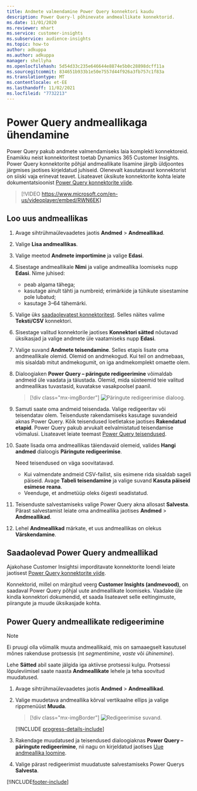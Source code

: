 ```yaml
---
title: Andmete valmendamine Power Query konnektori kaudu
description: Power Query-l põhinevate andmeallikate konnektorid.
ms.date: 11/01/2020
ms.reviewer: mhart
ms.service: customer-insights
ms.subservice: audience-insights
ms.topic: how-to
author: adkuppa
ms.author: adkuppa
manager: shellyha
ms.openlocfilehash: 5d54d33c235e646644e8874e5b0c28898dcff11a
ms.sourcegitcommit: 834651b933b1e50e7557d44f926a3fb757c1f83a
ms.translationtype: MT
ms.contentlocale: et-EE
ms.lasthandoff: 11/02/2021
ms.locfileid: "7732213"
---
```

# <a name="connect-to-a-power-query-data-source"></a>Power Query andmeallikaga ühendamine

Power Query pakub andmete valmendamiseks laia komplekti konnektoreid. Enamikku neist konnektoritest toetab Dynamics 365 Customer Insights. Power Query konnektorite põhjal andmeallikate lisamine järgib üldjoontes järgmises jaotises kirjeldatud juhiseid. Olenevalt kasutatavast konnektorist on siiski vaja erinevat teavet. Lisateavet üksikute konnektorite kohta leiate dokumentatsioonist [Power Query konnektorite viide](/power-query/connectors/).

> [!VIDEO https://www.microsoft.com/en-us/videoplayer/embed/RWN6EK]

## <a name="create-a-new-data-source"></a>Loo uus andmeallikas

1. Avage sihtrühmaülevaadetes jaotis **Andmed** > **Andmeallikad**.

1. Valige **Lisa andmeallikas**.

1. Valige meetod **Andmete importimine** ja valige **Edasi**.

1. Sisestage andmeallikale **Nimi** ja valige andmeallika loomiseks nupp **Edasi**. Nime juhised: 
   - peab algama tähega;
   - kasutage ainult tähti ja numbreid; erimärkide ja tühikute sisestamine pole lubatud;
   - kasutage 3–64 tähemärki.

1. Valige üks [saadaolevatest konnektoritest](#available-power-query-data-sources). Selles näites valime **Teksti/CSV** konnektori.

1. Sisestage valitud konnektorile jaotises **Konnektori sätted** nõutavad üksikasjad ja valige andmete üle vaatamiseks nupp **Edasi**.

1. Valige suvand **Andmete teisendamine**. Selles etapis lisate oma andmeallikale olemid. Olemid on andmekogud. Kui teil on andmebaas, mis sisaldab mitut andmekogumit, on iga andmekomplekt omaette olem.

1. Dialoogiaken **Power Query – päringute redigeerimine** võimaldab andmeid üle vaadata ja täiustada. Olemid, mida süsteemid teie valitud andmeallikas tuvastasid, kuvatakse vasakpoolsel paanil.

   > [!div class="mx-imgBorder"]
   > ![Päringute redigeerimise dialoog.](media/data-manager-configure-edit-queries.png "Päringute redigeerimise dialoog")

1. Samuti saate oma andmeid teisendada. Valige redigeeritav või teisendatav olem. Teisenduste rakendamiseks kasutage suvandeid aknas Power Query. Kõik teisendused loetletakse jaotises **Rakendatud etapid**. Power Query pakub arvukalt eelvalmistatud teisendamise võimalusi. Lisateavet leiate teemast [Power Query teisendused](/power-query/power-query-what-is-power-query#transformations).

1. Saate lisada oma andmeallikas täiendavaid olemeid, valides **Hangi andmed** dialoogis **Päringute redigeerimise**.

   Need teisendused on väga soovitatavad.

   - Kui valmendate andmeid CSV-failist, siis esimene rida sisaldab sageli päiseid. Avage **Tabeli teisendamine** ja valige suvand **Kasuta päiseid esimese reana**.
   - Veenduge, et andmetüüp oleks õigesti seadistatud.

1. Teisenduste salvestamiseks valige Power Query akna allosast **Salvesta**. Pärast salvestamist leiate oma andmeallika jaotises **Andmed** > **Andmeallikad**.

1. Lehel **Andmeallikad** märkate, et uus andmeallikas on olekus **Värskendamine**.

## <a name="available-power-query-data-sources"></a>Saadaolevad Power Query andmeallikad

Ajakohase Customer Insightsi imporditavate konnektorite loendi leiate jaotisest [Power Query konnektorite viide](/power-query/connectors/). 

Konnektorid, millel on märgitud veerg **Customer Insights (andmevood)**, on saadaval Power Query põhjal uute andmeallikate loomiseks. Vaadake üle kindla konnektori dokumendid, et saada lisateavet selle eeltingimuste, piirangute ja muude üksikasjade kohta.

## <a name="edit-power-query-data-sources"></a>Power Query andmeallikate redigeerimine

> [!NOTE]
> Ei pruugi olla võimalik muuta andmeallikaid, mis on samaaegselt kasutusel mõnes rakenduse protsessis (nt *segmentimine*, *vaste* või *ühinemine*). 
>
> Lehe **Sätted** abil saate jälgida iga aktiivse protsessi kulgu. Protsessi lõpuleviimisel saate naasta **Andmeallikate** lehele ja teha soovitud muudatused.

1. Avage sihtrühmaülevaadetes jaotis **Andmed** > **Andmeallikad**.

2. Valige muudetava andmeallika kõrval vertikaalne ellips ja valige rippmenüüst **Muuda**.

   > [!div class="mx-imgBorder"]
   > ![Redigeerimise suvand.](media/edit-option-data-sources.png "Redigeerimise suvand")

   [!INCLUDE [progress-details-include](../includes/progress-details-pane.md)]
   
3. Rakendage muudatused ja teisendused dialoogiaknas **Power Query – päringute redigeerimine**, nii nagu on kirjeldatud jaotises [Uue andmeallika loomine](#create-a-new-data-source).

4. Valige pärast redigeerimist muudatuste salvestamiseks Power Querys **Salvesta**.


[!INCLUDE[footer-include](../includes/footer-banner.md)]
